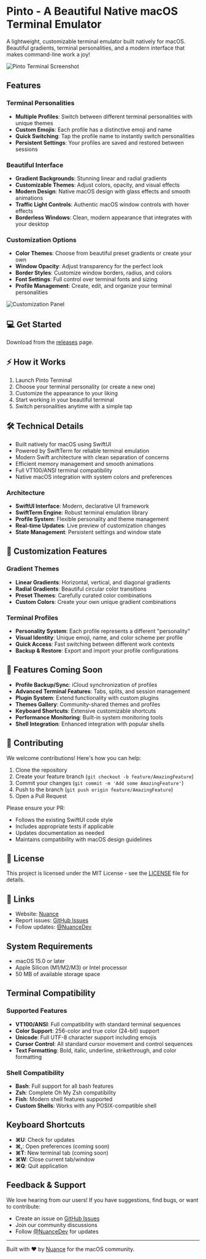 # Pinto - A Beautiful Native macOS Terminal Emulator

A lightweight, customizable terminal emulator built natively for macOS. Beautiful gradients, terminal personalities, and a modern interface that makes command-line work a joy!

![Pinto Terminal Screenshot](https://via.placeholder.com/800x500/1a1a1a/ffffff?text=Pinto+Terminal+Screenshot)

## Features

### Terminal Personalities

- **Multiple Profiles**: Switch between different terminal personalities with unique themes
- **Custom Emojis**: Each profile has a distinctive emoji and name
- **Quick Switching**: Tap the profile name to instantly switch personalities
- **Persistent Settings**: Your profiles are saved and restored between sessions

### Beautiful Interface

- **Gradient Backgrounds**: Stunning linear and radial gradients
- **Customizable Themes**: Adjust colors, opacity, and visual effects
- **Modern Design**: Native macOS design with glass effects and smooth animations
- **Traffic Light Controls**: Authentic macOS window controls with hover effects
- **Borderless Windows**: Clean, modern appearance that integrates with your desktop

### Customization Options

- **Color Themes**: Choose from beautiful preset gradients or create your own
- **Window Opacity**: Adjust transparency for the perfect look
- **Border Styles**: Customize window borders, radius, and colors
- **Font Settings**: Full control over terminal fonts and sizing
- **Profile Management**: Create, edit, and organize your terminal personalities

![Customization Panel](https://via.placeholder.com/600x400/2a2a2a/ffffff?text=Customization+Panel)

## 💻 Get Started

Download from the [releases](https://github.com/nuance-dev/Pinto/releases/) page.

## ⚡️ How it Works

1. Launch Pinto Terminal
2. Choose your terminal personality (or create a new one)
3. Customize the appearance to your liking
4. Start working in your beautiful terminal
5. Switch personalities anytime with a simple tap

## 🛠 Technical Details

- Built natively for macOS using SwiftUI
- Powered by SwiftTerm for reliable terminal emulation
- Modern Swift architecture with clean separation of concerns
- Efficient memory management and smooth animations
- Full VT100/ANSI terminal compatibility
- Native macOS integration with system colors and preferences

### Architecture

- **SwiftUI Interface**: Modern, declarative UI framework
- **SwiftTerm Engine**: Robust terminal emulation library
- **Profile System**: Flexible personality and theme management
- **Real-time Updates**: Live preview of customization changes
- **State Management**: Persistent settings and window state

## 🎨 Customization Features

### Gradient Themes

- **Linear Gradients**: Horizontal, vertical, and diagonal gradients
- **Radial Gradients**: Beautiful circular color transitions
- **Preset Themes**: Carefully curated color combinations
- **Custom Colors**: Create your own unique gradient combinations

### Terminal Profiles

- **Personality System**: Each profile represents a different "personality"
- **Visual Identity**: Unique emoji, name, and color scheme per profile
- **Quick Access**: Fast switching between different work contexts
- **Backup & Restore**: Export and import your profile configurations

## 🔮 Features Coming Soon

- **Profile Backup/Sync**: iCloud synchronization of profiles
- **Advanced Terminal Features**: Tabs, splits, and session management
- **Plugin System**: Extend functionality with custom plugins
- **Themes Gallery**: Community-shared themes and profiles
- **Keyboard Shortcuts**: Extensive customizable shortcuts
- **Performance Monitoring**: Built-in system monitoring tools
- **Shell Integration**: Enhanced integration with popular shells

## 🤝 Contributing

We welcome contributions! Here's how you can help:

1. Clone the repository
2. Create your feature branch (`git checkout -b feature/AmazingFeature`)
3. Commit your changes (`git commit -m 'Add some AmazingFeature'`)
4. Push to the branch (`git push origin feature/AmazingFeature`)
5. Open a Pull Request

Please ensure your PR:

- Follows the existing SwiftUI code style
- Includes appropriate tests if applicable
- Updates documentation as needed
- Maintains compatibility with macOS design guidelines

## 📝 License

This project is licensed under the MIT License - see the [LICENSE](LICENSE) file for details.

## 🔗 Links

- Website: [Nuance](https://nuanc.me)
- Report issues: [GitHub Issues](https://github.com/nuance-dev/Pinto/issues)
- Follow updates: [@NuanceDev](https://twitter.com/Nuancedev)

## System Requirements

- macOS 15.0 or later
- Apple Silicon (M1/M2/M3) or Intel processor
- 50 MB of available storage space

## Terminal Compatibility

### Supported Features

- **VT100/ANSI**: Full compatibility with standard terminal sequences
- **Color Support**: 256-color and true color (24-bit) support
- **Unicode**: Full UTF-8 character support including emojis
- **Cursor Control**: All standard cursor movement and control sequences
- **Text Formatting**: Bold, italic, underline, strikethrough, and color formatting

### Shell Compatibility

- **Bash**: Full support for all bash features
- **Zsh**: Complete Oh My Zsh compatibility
- **Fish**: Modern shell features supported
- **Custom Shells**: Works with any POSIX-compatible shell

## Keyboard Shortcuts

- **⌘U**: Check for updates
- **⌘,**: Open preferences (coming soon)
- **⌘T**: New terminal tab (coming soon)
- **⌘W**: Close current tab/window
- **⌘Q**: Quit application

## Feedback & Support

We love hearing from our users! If you have suggestions, find bugs, or want to contribute:

- Create an issue on [GitHub Issues](https://github.com/nuance-dev/Pinto/issues)
- Join our community discussions
- Follow [@NuanceDev](https://twitter.com/Nuancedev) for updates

---

Built with ❤️ by [Nuance](https://nuanc.me) for the macOS community.